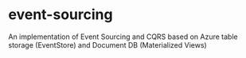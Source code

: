 # event-sourcing
An implementation of Event Sourcing and CQRS based on Azure table storage (EventStore) and Document DB (Materialized Views)
